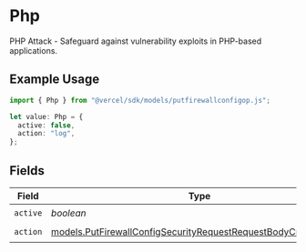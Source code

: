 # Php

PHP Attack - Safeguard against vulnerability exploits in PHP-based applications.

## Example Usage

```typescript
import { Php } from "@vercel/sdk/models/putfirewallconfigop.js";

let value: Php = {
  active: false,
  action: "log",
};
```

## Fields

| Field                                                                                                                                  | Type                                                                                                                                   | Required                                                                                                                               | Description                                                                                                                            |
| -------------------------------------------------------------------------------------------------------------------------------------- | -------------------------------------------------------------------------------------------------------------------------------------- | -------------------------------------------------------------------------------------------------------------------------------------- | -------------------------------------------------------------------------------------------------------------------------------------- |
| `active`                                                                                                                               | *boolean*                                                                                                                              | :heavy_check_mark:                                                                                                                     | N/A                                                                                                                                    |
| `action`                                                                                                                               | [models.PutFirewallConfigSecurityRequestRequestBodyCrsPhpAction](../models/putfirewallconfigsecurityrequestrequestbodycrsphpaction.md) | :heavy_check_mark:                                                                                                                     | N/A                                                                                                                                    |